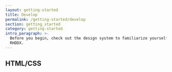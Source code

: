 ```yaml
---
layout: getting-started
title: Develop
permalink: /getting-started/develop
section: getting_started
category: getting-started
intro_paragraph: >-
  Before you begin, check out the design system to familiarize yourself with
  RHDDX.
---
```

## HTML/CSS
